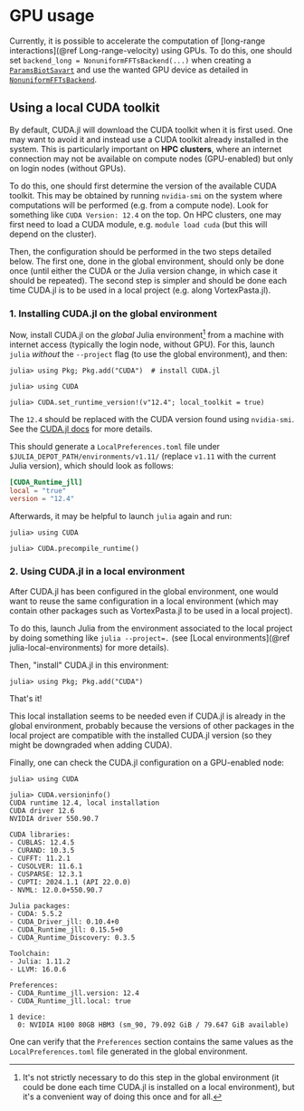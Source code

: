# GPU usage

Currently, it is possible to accelerate the computation of [long-range
interactions](@ref Long-range-velocity) using GPUs.
To do this, one should set `backend_long = NonuniformFFTsBackend(...)`
when creating a [`ParamsBiotSavart`](@ref) and use the wanted GPU device as detailed in
[`NonuniformFFTsBackend`](@ref).

## Using a local CUDA toolkit

By default, CUDA.jl will download the CUDA toolkit when it is first used.
One may want to avoid it and instead use a CUDA toolkit already installed in the system.
This is particularly important on **HPC clusters**, where an internet connection may not be available on compute nodes (GPU-enabled) but only on login nodes (without GPUs).

To do this, one should first determine the version of the available CUDA toolkit.
This may be obtained by running `nvidia-smi` on the system where computations will be performed (e.g. from a compute node).
Look for something like `CUDA Version: 12.4` on the top.
On HPC clusters, one may first need to load a CUDA module, e.g. `module load cuda` (but this will depend on the cluster).

Then, the configuration should be performed in the two steps detailed below.
The first one, done in the global environment, should only be done once (until
either the CUDA or the Julia version change, in which case it should be repeated).
The second step is simpler and should be done each time CUDA.jl is to be used in a local project (e.g. along VortexPasta.jl).

### 1. Installing CUDA.jl on the global environment

Now, install CUDA.jl on the _global_ Julia environment[^1] from a machine with internet access (typically the login node, without GPU).
For this, launch `julia` _without_ the `--project` flag (to use the global environment), and
then:

```julia-repl
julia> using Pkg; Pkg.add("CUDA")  # install CUDA.jl

julia> using CUDA

julia> CUDA.set_runtime_version!(v"12.4"; local_toolkit = true)
```

The `12.4` should be replaced with the CUDA version found using `nvidia-smi`.
See the [CUDA.jl docs](https://cuda.juliagpu.org/dev/installation/overview/#Using-a-local-CUDA) for more details.

This should generate a `LocalPreferences.toml` file under `$JULIA_DEPOT_PATH/environments/v1.11/` (replace `v1.11` with the current Julia version), which should look as follows:

```toml
[CUDA_Runtime_jll]
local = "true"
version = "12.4"
```

Afterwards, it may be helpful to launch `julia` again and run:

```julia-repl
julia> using CUDA

julia> CUDA.precompile_runtime()
```

### 2. Using CUDA.jl in a local environment

After CUDA.jl has been configured in the global environment, one would want to
reuse the same configuration in a local environment (which may contain other
packages such as VortexPasta.jl to be used in a local project).

To do this, launch Julia from the environment associated to the local project
by doing something like `julia --project=.` (see [Local environments](@ref
julia-local-environments) for more details).

Then, "install" CUDA.jl in this environment:

```julia-repl
julia> using Pkg; Pkg.add("CUDA")
```

That's it!

This local installation seems to be needed even if CUDA.jl is already in the
global environment, probably because the versions of other packages in the
local project are compatible with the installed CUDA.jl version (so they might
be downgraded when adding CUDA).

Finally, one can check the CUDA.jl configuration on a GPU-enabled node:

```julia-repl
julia> using CUDA

julia> CUDA.versioninfo()
CUDA runtime 12.4, local installation
CUDA driver 12.6
NVIDIA driver 550.90.7

CUDA libraries:
- CUBLAS: 12.4.5
- CURAND: 10.3.5
- CUFFT: 11.2.1
- CUSOLVER: 11.6.1
- CUSPARSE: 12.3.1
- CUPTI: 2024.1.1 (API 22.0.0)
- NVML: 12.0.0+550.90.7

Julia packages:
- CUDA: 5.5.2
- CUDA_Driver_jll: 0.10.4+0
- CUDA_Runtime_jll: 0.15.5+0
- CUDA_Runtime_Discovery: 0.3.5

Toolchain:
- Julia: 1.11.2
- LLVM: 16.0.6

Preferences:
- CUDA_Runtime_jll.version: 12.4
- CUDA_Runtime_jll.local: true

1 device:
  0: NVIDIA H100 80GB HBM3 (sm_90, 79.092 GiB / 79.647 GiB available)
```

One can verify that the `Preferences` section contains the same values as the `LocalPreferences.toml` file generated in the global environment.

[^1]: It's not strictly necessary to do this step in the global environment (it could be done each time CUDA.jl is installed on a local environment), but it's a convenient way of doing this once and for all.
